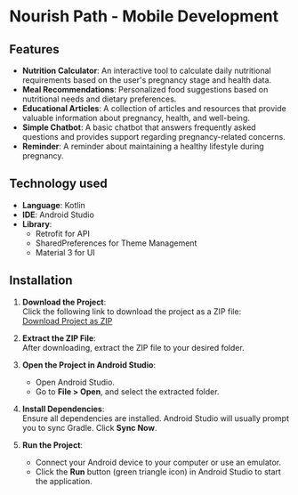 # Nourish Path - Mobile Development

## Features
- **Nutrition Calculator**: An interactive tool to calculate daily nutritional requirements based on the user's pregnancy stage and health data.
- **Meal Recommendations**: Personalized food suggestions based on nutritional needs and dietary preferences.
- **Educational Articles**: A collection of articles and resources that provide valuable information about pregnancy, health, and well-being.
- **Simple Chatbot**: A basic chatbot that answers frequently asked questions and provides support regarding pregnancy-related concerns.
- **Reminder**: A reminder about maintaining a healthy lifestyle during pregnancy.

## Technology used
- **Language**: Kotlin
- **IDE**: Android Studio
- **Library**:
  - Retrofit for API
  - SharedPreferences for Theme Management
  - Material 3 for UI

## Installation
1. **Download the Project**:  
   Click the following link to download the project as a ZIP file:  
   [Download Project as ZIP](https://github.com/Ardhie1212/Nourish-Path/archive/refs/heads/main.zip)

2. **Extract the ZIP File**:  
   After downloading, extract the ZIP file to your desired folder.

3. **Open the Project in Android Studio**:  
   - Open Android Studio.  
   - Go to **File > Open**, and select the extracted folder.

4. **Install Dependencies**:  
   Ensure all dependencies are installed. Android Studio will usually prompt you to sync Gradle. Click **Sync Now**.

5. **Run the Project**:  
   - Connect your Android device to your computer or use an emulator.  
   - Click the **Run** button (green triangle icon) in Android Studio to start the application.


